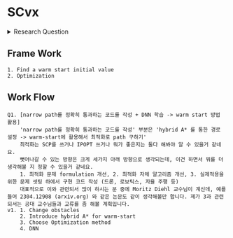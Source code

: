 # SCvx

<details>
<summary>
    Research Question
</summary>
    How can a <ins>vehicle</ins> find <ins>an</ins> optimized solution in <ins>real-time</ins> for <ins>general situation</ins>?
</details>

## Frame Work
    1. Find a warm start initial value
    2. Optimization

## Work Flow
    Q1. [narrow path를 정확히 통과하는 코드를 작성 + DNN 학습 -> warm start 방법 활용]
        'narrow path를 정확히 통과하는 코드를 작성' 부분은 'hybrid A* 를 통한 경로 설정 -> warm-start에 활용해서 최적화로 path 구하기' 
        최적화는 SCP를 쓰거나 IPOPT 쓰거나 뭐가 좋은지는 둘다 해봐야 알 수 있을거 같네요. 
        뻣어나갈 수 있는 방향은 크게 세가지 아래 방향으로 생각되는데, 이건 하면서 뭐를 더 생각해볼 지 정할 수 있을거 같네요.
        1. 최적화 문제 formulation 개선, 2. 최적화 자체 알고리즘 개선, 3. 실제적용을 위한 문제 셋팅 하에서 구현 코드 작성 (드론, 로보틱스, 자율 주행 등) 
        대표적으로 이와 관련되서 많이 하시는 분 중에 Moritz Diehl 교수님이 계신데, 예를 들어 2304.12908 (arxiv.org) 와 같은 논문도 같이 생각해볼만 합니다. 제가 3과 관련되서는 공대 교수님들과 교류를 좀 해볼 계획입니다. 
    v1. 1. Change obstacles
        2. Introduce hybrid A* for warm-start
        3. Choose Optimization method
        4. DNN
